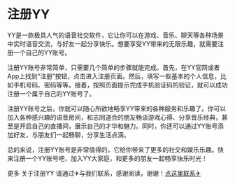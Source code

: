 # 注册YY

YY是一款极具人气的语音社交软件，它让你可以在游戏、音乐、聊天等各种场景中实时语音交流，与好友一起分享快乐。想要享受YY带来的无限乐趣，就需要注册一个自己的YY账号。

注册YY账号非常简单，只需要几个简单的步骤就能完成。首先，在YY官网或者App上找到“注册”按钮，点击进入注册页面。然后，填写一些基本的个人信息，比如手机号码、密码等等。接着，按照页面提示完成手机验证码的验证，就可以成功注册一个属于自己的YY账号了。

注册YY账号之后，你就可以随心所欲地畅享YY带来的各种服务和乐趣了。你可以加入各种感兴趣的语音房间，和志同道合的朋友畅谈游戏心得、分享音乐经典，甚至是开启自己的直播间，展示自己的才华和魅力。同时，你还可以通过YY账号添加好友，与朋友们一起畅聊，分享生活点滴。

总的来说，注册YY账号是非常值得的，它给你带来了更多的社交和娱乐乐趣。快来注册一个YY账号吧，加入YY大家庭，和更多的朋友一起畅享快乐时光！

更多 关于注册YY 请通过✈与我们联系，感谢阅读，谢谢！[点这里联系✈](https://ss.k02.cc)
